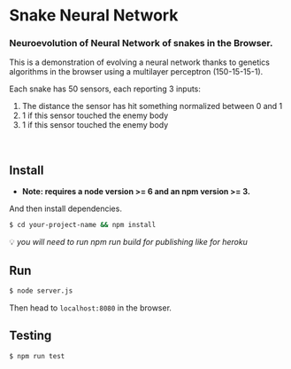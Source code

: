 # Snake Neural Network

### Neuroevolution of Neural Network of snakes in the Browser.

This is a demonstration of evolving a neural network thanks to genetics algorithms in the browser
using a multilayer perceptron (150-15-15-1).

Each snake has 50 sensors, each reporting 3 inputs:
1) The distance the sensor has hit something normalized between 0 and 1
2) 1 if this sensor touched the enemy body
3) 1 if this sensor touched the enemy body

<br/>

## Install

* **Note: requires a node version >= 6 and an npm version >= 3.**

And then install dependencies.

```bash
$ cd your-project-name && npm install
```

:bulb: *you will need to run npm run build for publishing like for heroku*

## Run

```bash
$ node server.js
```
Then head to `localhost:8080` in the browser.

## Testing
```bash
$ npm run test
```